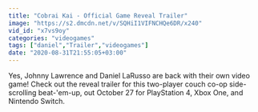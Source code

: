 ```yaml
---
title: "Cobrai Kai - Official Game Reveal Trailer"
image: "https://s2.dmcdn.net/v/SQHiI1VIFNCHQe6DR/x240"
vid_id: "x7vs9oy"
categories: "videogames"
tags: ["daniel","Trailer","videogames"]
date: "2020-08-31T21:55:05+03:00"
---
```

Yes, Johnny Lawrence and Daniel LaRusso are back with their own video game! Check out the reveal trailer for this two-player couch co-op side-scrolling beat-'em-up, out October 27 for PlayStation 4, Xbox One, and Nintendo Switch.
